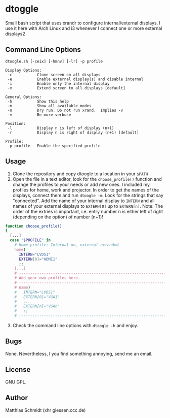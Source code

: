 dtoggle
=======

Small bash script that uses xrandr to configure internal/external displays.  I use it here with Arch Linux and i3 whenever I connect one or more external displays2

Command Line Options
--------------------

```
dtoogle.sh [-ceix] [-hmnv] [-lr] -p profile

Display Options:
 -c           Clone screen on all displays
 -e           Enable external display(s) and disable internal
 -i           Enable only the internal display
 -x           Extend screen to all displays [default]

General Options:
 -h 		  Show this help
 -m           Show all available modes
 -n           Dry run. Do not run xrand.  Implies -v
 -v           Be more verbose

Position:
 -l           Display n is left of display (n+1)
 -r           Display n is right of display (n+1) [default]

Profile:
 -p profile   Enable the specified profile
```

Usage
-----

1. Clone the repository and copy dtoogle to a location in your `$PATH`
2. Open the file in a text editor, look for the `choose_profile()` function and change the profiles to your needs or add new ones.  I included my profiles for home, work and projector.  In order to get the names of the displays, connect them and run `dtoogle -m`. Look for the strings that say "connected". Add the name of your internal display to `INTERN` and all names of your external displays to `EXTERN[0]` up to `EXTERN[n]`. Note: The order of the extries is important, i.e. entry number n is either left of right (depending on the option) of number (n+1)!
```bash
function choose_profile()
{
  [...]
  case "$PROFILE" in
    # Home profile: Internal on, external extended
    home)
      INTERN="LVDS1"
      EXTERN[0]="HDMI1"
      ;;
    [...]
    # -----------------------------------------------------------------------
    # Add your own profiles here.
    # -----------------------------------------------------------------------
    # name)
    #   INTERN="LVDS1"
    #   EXTERN[0]="VGA1"
    #   ...
    #   EXTERN[n]="VGAn"
    #   ;;
    # -----------------------------------------------------------------------
```
3. Check the command line options with `dtoogle -h` and enjoy.

Bugs
----

None.  Nevertheless, I you find something annoying, send me an email.

License
-------

GNU GPL.

Author
------

Matthias Schmidt (xhr giessen.ccc.de)
